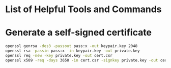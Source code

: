 # List of Helpful Tools and Commands


# Generate a self-signed certificate

```bash
openssl genrsa -des3 -passout pass:x -out keypair.key 2048
openssl rsa -passin pass:x -in keypair.key -out private.key
openssl req -new -key private.key -out cert.csr
openssl x509 -req -days 3650 -in cert.csr -signkey private.key -out cert.crt
```